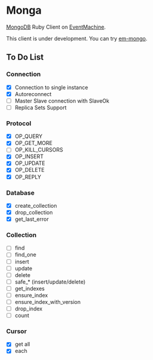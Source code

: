 # Monga

[MongoDB](http://www.mongodb.org/) Ruby Client on [EventMachine](https://github.com/eventmachine/eventmachine).

This client is under development. You can try [em-mongo](https://github.com/bcg/em-mongo).

## To Do List

### Connection
- [x] Connection to single instance
- [x] Autoreconnect
- [ ] Master Slave connection with SlaveOk
- [ ] Replica Sets Support

### Protocol
- [x] OP_QUERY
- [x] OP_GET_MORE
- [ ] OP_KILL_CURSORS
- [x] OP_INSERT
- [x] OP_UPDATE
- [x] OP_DELETE
- [x] OP_REPLY

### Database
- [x] create_collection
- [x] drop_collection
- [x] get_last_error

### Collection
- [ ] find
- [ ] find_one
- [ ] insert
- [ ] update
- [ ] delete
- [ ] safe_* (insert/update/delete)
- [ ] get_indexes
- [ ] ensure_index
- [ ] ensure_index_with_version
- [ ] drop_index
- [ ] count

### Cursor
- [x] get all
- [x] each